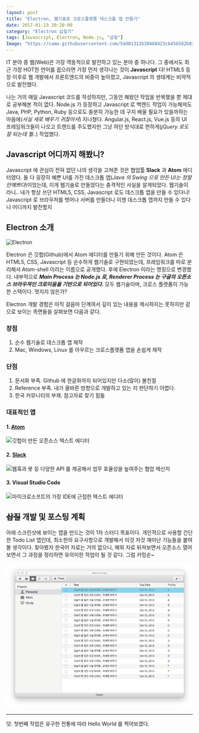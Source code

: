 ```yaml
---
layout: post
title: "Electron, 웹기술로 크로스플랫폼 데스크톱 앱 만들기"
date: 2017-01-19 20:20:00
category: "Electron 삽질기"
tags: [Javascript, Electron, Node.js, "삽질"]
Image: "https://camo.githubusercontent.com/5dd01312b30468423cb45b582b83773f5a9019bb/687474703a2f2f656c656374726f6e2e61746f6d2e696f2f696d616765732f656c656374726f6e2d6c6f676f2e737667"
---
```


IT 분야 중 웹(Web)은 가장 역동적으로 발전하고 있는 분야 중 하나다. 그 중에서도 최근 가장 HOT한 언어를 꼽으라면 가장 먼저 생각나는 것이 **Javascript** 다! HTML5 등장 이후로 웹 개발에서 프론트엔드의 비중이 높아졌고, Javascript 의 생태계는 비약적으로 발전했다. 

나는 거의 매일 Javascript 코드를 작성하지만, 그동안 해왔던 작업을 반복했을 뿐 제대로 공부해본 적이 없다. Node.js 가 등장하고 Javascript 로 백엔드 작업이 가능해져도 Java, PHP, Python, Ruby 등으로도 충분히 가능한 데 구지 배울 필요가 있을까하는 마음에(*사실 새로 배우기 귀찮아서*) 지나쳤다. Angular.js, React.js, Vue.js 등의 UI 프레임워크들이 나오고 트렌드를 주도했지만 그냥 하던 방식대로 편하게(*jQuery 로도 잘 되는데 뭘..*) 작업했다.

## Javascript 어디까지 해봤니?

Javascript 에 관심이 전혀 없던 나의 생각을 고쳐준 것은 협업툴 **Slack** 과 **Atom** 에디터였다. 둘 다 굉장히 예쁜 UI를 가진 데스크톱 앱(*Java 의  Swing 으로 만든 UI는 정말 안예쁘다*)이었는데, 이게 웹기술로 만들었다는 충격적인 사실을 알게되었다. 웹기술이라니.. 내가 항상 쓰던 HTML5, CSS, Javascript 로도 데스크톱 앱을 만들 수 있다니! Javascript 로 브라우저를 벗어나 서버를 만들더니 이젠 데스크톱 앱까지 만들 수 있다니 어디까지 발전할지 

## Electron 소개

![][electron]

Electron 은 깃헙(Github)에서 Atom 에디터를 만들기 위해 만든 것이다. Atom 은 HTML5, CSS, Javascript 등 순수하게 웹기술로 구현되었는데, 프레임워크를 따로 분리해서  Atom-shell 이라는 이름으로 공개했다. 후에 Electron 이라는 명칭으로 변경했다. 내부적으로 ***Main Process 는 Node.js 로, Renderer Process 는 구글의 오픈소스 브라우져인 크로미움을 기반으로 되어있다.*** 모두 웹기술이며, 크로스 플랫폼이 가능한 스택이다. 멋지지 않은가?

Electron 개발 경험은 아직 걸음마 단계여서 깊이 있는 내용을 제시하지는 못하지만 겉으로 보이는 측면들을 살펴보면 다음과 같다.

### 장점
1. 순수 웹기술로 데스크톱 앱 제작
2. Mac, Windows, Linux 를 아우르는 크로스플랫폼 앱을 손쉽게 제작

### 단점
1. 문서화 부족. Github 에 한글화까지 되어있지만 다소(많이) 불친절
2. Reference 부족. 내가 올바른 방향으로 개발하고 있는 지 판단하기 어렵다.
3. 한국 커뮤니티의 부재. 참고자료 찾기 힘듦

### 대표적인 앱

#### 1. [Atom](https://atom.io/)
![깃헙이 만든 오픈소스 텍스트 에디터 ][atom]

#### 2. [Slack](https://slack.com/)
![웹훅과 봇 등 다양한 API 를 제공해서 업무 효율성을 높여주는 협업 메신저][slack]

#### 3. Visual Studio Code
![마이크로소프트의 가장 IDE에 근접한 텍스트 에디터][vs-code]


## ~~삽질~~ 개발 및 포스팅 계획

아래 스크린샷에 보이는 앱을 만드는 것이 1차 스터디 목표이다. 개인적으로 사용할 간단한 Todo List 앱인데, 최소한의 요구사항으로 개발해서 이것 저것 재미난 기능들을 붙여볼 생각이다. 찾아봤자 한국어 자료는 거의 없으니, 해외 자료 뒤져보면서 오픈소스 열어보면서 그 과정을 정리하면 유의미한 작업이 될 것 같다. 그럼 커밍순~

![UI 는 대강 나왔는데 Node.js 를 몰라 배우면서 진행해야겠다][todo-list]

---

덧. 첫번째 작업은 유구한 전통에 따라 Hello World 를 찍어보겠다.

[electron]:	https://camo.githubusercontent.com/5dd01312b30468423cb45b582b83773f5a9019bb/687474703a2f2f656c656374726f6e2e61746f6d2e696f2f696d616765732f656c656374726f6e2d6c6f676f2e737667 "Electron"
[atom]: https://cdn-business.discourse.org/uploads/github_atom/487/cda7a1c2ac02fd3d.png "Atom"
[slack]: https://inteamwetrust.files.wordpress.com/2016/05/slack-logo.jpg "Slack"
[vs-code]: http://2434zd29misd3e4a4f1e73ki.wpengine.netdna-cdn.com/wp-content/uploads/2015/05/VS_rgb_Purple_D-800x227.png "Visual Studio Code"
[todo-list]: /public/images/posts/2017-01-19-introducing-electron/todo-list.png "TODO LIST UI"